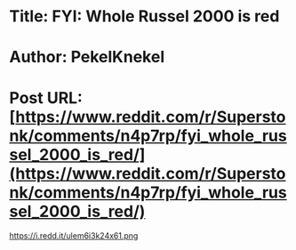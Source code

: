 # Title: FYI: Whole Russel 2000 is red
# Author: PekelKnekel
# Post URL: [https://www.reddit.com/r/Superstonk/comments/n4p7rp/fyi_whole_russel_2000_is_red/](https://www.reddit.com/r/Superstonk/comments/n4p7rp/fyi_whole_russel_2000_is_red/)


https://i.redd.it/ulem6i3k24x61.png